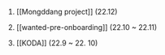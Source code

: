 ---
---

1. [[Mongddang project]] (22.12)

2. [[wanted-pre-onboarding]] (22.10 ~ 22.11)

3. [[KODA]] (22.9 ~ 22. 10)






